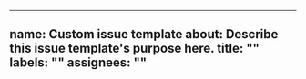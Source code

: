 ---

name: Custom issue template
about: Describe this issue template's purpose here.
title: ""
labels: ""
assignees: ""
-------------

